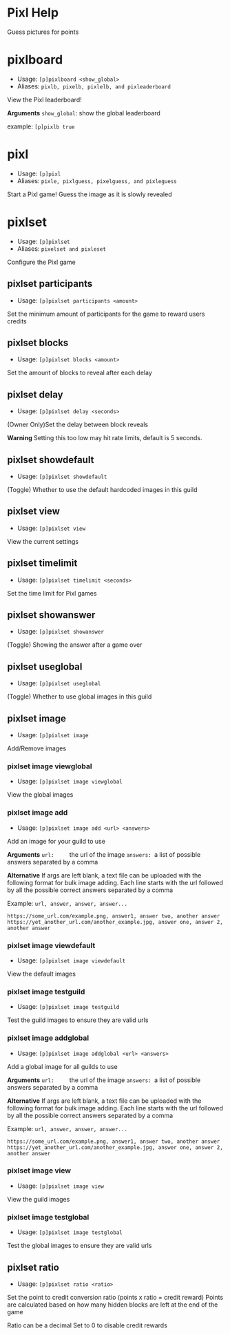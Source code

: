 # Pixl Help

Guess pictures for points

# pixlboard
 - Usage: `[p]pixlboard <show_global>`
 - Aliases: `pixlb, pixelb, pixlelb, and pixleaderboard`


View the Pixl leaderboard!

**Arguments**
`show_global`: show the global leaderboard

example: `[p]pixlb true`

# pixl
 - Usage: `[p]pixl`
 - Aliases: `pixle, pixlguess, pixelguess, and pixleguess`


Start a Pixl game!
Guess the image as it is slowly revealed

# pixlset
 - Usage: `[p]pixlset`
 - Aliases: `pixelset and pixleset`


Configure the Pixl game

## pixlset participants
 - Usage: `[p]pixlset participants <amount>`

Set the minimum amount of participants for the game to reward users credits

## pixlset blocks
 - Usage: `[p]pixlset blocks <amount>`

Set the amount of blocks to reveal after each delay

## pixlset delay
 - Usage: `[p]pixlset delay <seconds>`

(Owner Only)Set the delay between block reveals

**Warning**
Setting this too low may hit rate limits, default is 5 seconds.

## pixlset showdefault
 - Usage: `[p]pixlset showdefault`

(Toggle) Whether to use the default hardcoded images in this guild

## pixlset view
 - Usage: `[p]pixlset view`

View the current settings

## pixlset timelimit
 - Usage: `[p]pixlset timelimit <seconds>`

Set the time limit for Pixl games

## pixlset showanswer
 - Usage: `[p]pixlset showanswer`

(Toggle) Showing the answer after a game over

## pixlset useglobal
 - Usage: `[p]pixlset useglobal`

(Toggle) Whether to use global images in this guild

## pixlset image
 - Usage: `[p]pixlset image`

Add/Remove images

### pixlset image viewglobal
 - Usage: `[p]pixlset image viewglobal`

View the global images

### pixlset image add
 - Usage: `[p]pixlset image add <url> <answers>`

Add an image for your guild to use

**Arguments**
`url:     `the url of the image
`answers: `a list of possible answers separated by a comma

**Alternative**
If args are left blank, a text file can be uploaded with the following format for bulk image adding.
Each line starts with the url followed by all the possible correct answers separated by a comma

Example: `url, answer, answer, answer...`
```
https://some_url.com/example.png, answer1, answer two, another answer
https://yet_another_url.com/another_example.jpg, answer one, answer 2, another answer
```

### pixlset image viewdefault
 - Usage: `[p]pixlset image viewdefault`

View the default images

### pixlset image testguild
 - Usage: `[p]pixlset image testguild`

Test the guild images to ensure they are valid urls

### pixlset image addglobal
 - Usage: `[p]pixlset image addglobal <url> <answers>`

Add a global image for all guilds to use

**Arguments**
`url:     `the url of the image
`answers: `a list of possible answers separated by a comma

**Alternative**
If args are left blank, a text file can be uploaded with the following format for bulk image adding.
Each line starts with the url followed by all the possible correct answers separated by a comma

Example: `url, answer, answer, answer...`
```
https://some_url.com/example.png, answer1, answer two, another answer
https://yet_another_url.com/another_example.jpg, answer one, answer 2, another answer
```

### pixlset image view
 - Usage: `[p]pixlset image view`

View the guild images

### pixlset image testglobal
 - Usage: `[p]pixlset image testglobal`

Test the global images to ensure they are valid urls

## pixlset ratio
 - Usage: `[p]pixlset ratio <ratio>`

Set the point to credit conversion ratio (points x ratio = credit reward)
Points are calculated based on how many hidden blocks are left at the end of the game

Ratio can be a decimal
Set to 0 to disable credit rewards
